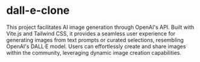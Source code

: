 # dall-e-clone

This project facilitates AI image generation through OpenAI's API. Built with Vite.js and Tailwind CSS, it provides a seamless user experience for generating images from text prompts or curated selections, resembling OpenAI's DALL·E model. Users can effortlessly create and share images within the community, leveraging dynamic image creation capabilities.
